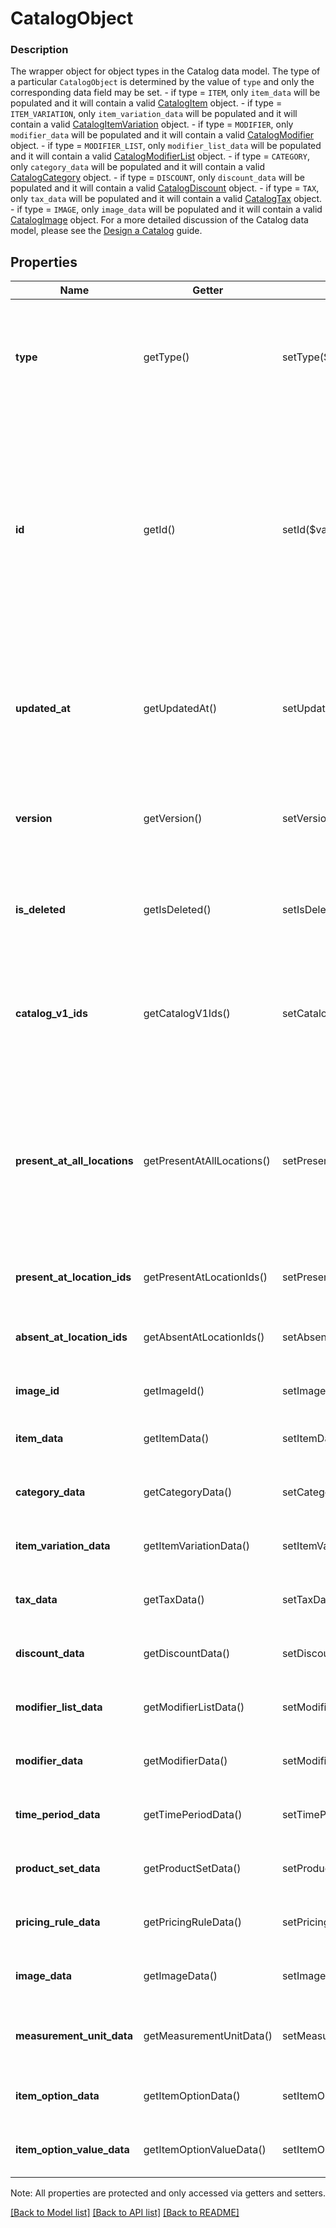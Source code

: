 # CatalogObject

### Description

The wrapper object for object types in the Catalog data model. The type of a particular `CatalogObject` is determined by the value of `type` and only the corresponding data field may be set.  - if type = `ITEM`, only `item_data` will be populated and it will contain a valid [CatalogItem](#type-catalogitem) object. - if type = `ITEM_VARIATION`, only `item_variation_data` will be populated and it will contain a valid [CatalogItemVariation](#type-catalogitemvariation) object. - if type = `MODIFIER`, only `modifier_data` will be populated and it will contain a valid [CatalogModifier](#type-catalogmodifier) object. - if type = `MODIFIER_LIST`, only `modifier_list_data` will be populated and it will contain a valid [CatalogModifierList](#type-catalogmodifierlist) object. - if type = `CATEGORY`, only `category_data` will be populated and it will contain a valid [CatalogCategory](#type-catalogcategory) object. - if type = `DISCOUNT`, only `discount_data` will be populated and it will contain a valid [CatalogDiscount](#type-catalogdiscount) object. - if type = `TAX`, only `tax_data` will be populated and it will contain a valid [CatalogTax](#type-catalogtax) object. - if type = `IMAGE`, only `image_data` will be populated and it will contain a valid [CatalogImage](#type-catalogimage) object.  For a more detailed discussion of the Catalog data model, please see the [Design a Catalog](/catalog-api/design-a-catalog) guide.

## Properties
Name | Getter | Setter | Type | Description | Notes
------------ | ------------- | ------------- | ------------- | ------------- | -------------
**type** | getType() | setType($value) | **string** | The type of this object. Each object type has expected properties expressed in a structured format within its corresponding &#x60;*_data&#x60; field below. See [CatalogObjectType](#type-catalogobjecttype) for possible values | 
**id** | getId() | setId($value) | **string** | An identifier to reference this object in the catalog. When a new CatalogObject is inserted, the client should set the id to a temporary identifier starting with a &#x60;&#39;#&#39;&#x60; character. Other objects being inserted or updated within the same request may use this identifier to refer to the new object.  When the server receives the new object, it will supply a unique identifier that replaces the temporary identifier for all future references. | 
**updated_at** | getUpdatedAt() | setUpdatedAt($value) | **string** | Last modification [timestamp](#workingwithdates) in RFC 3339 format, e.g., &#x60;\&quot;2016-08-15T23:59:33.123Z\&quot;&#x60; would indicate the UTC time (denoted by &#x60;Z&#x60;) of August 15, 2016 at 23:59:33 and 123 milliseconds. | [optional] 
**version** | getVersion() | setVersion($value) | **int** | The version of the object. When updating an object, the version supplied must match the version in the database, otherwise the write will be rejected as conflicting. | [optional] 
**is_deleted** | getIsDeleted() | setIsDeleted($value) | **bool** | If &#x60;true&#x60;, the object has been deleted from the database. Must be &#x60;false&#x60; for new objects being inserted. When deleted, the &#x60;updated_at&#x60; field will equal the deletion time. | [optional] 
**catalog_v1_ids** | getCatalogV1Ids() | setCatalogV1Ids($value) | [**\SquareConnect\Model\CatalogV1Id[]**](CatalogV1Id.md) | The Connect V1 IDs for this object at each &#x60;location&#x60; where it is present, where they differ from the object&#39;s Connect V2 ID. The field will only be present for objects that have been created or modified by legacy APIs. | [optional] 
**present_at_all_locations** | getPresentAtAllLocations() | setPresentAtAllLocations($value) | **bool** | If &#x60;true&#x60;, this object is present at all locations (including future locations), except where specified in the &#x60;absent_at_location_ids&#x60; field. If &#x60;false&#x60;, this object is not present at any locations (including future locations), except where specified in the &#x60;present_at_location_ids&#x60; field. If not specified, defaults to &#x60;true&#x60;. | [optional] 
**present_at_location_ids** | getPresentAtLocationIds() | setPresentAtLocationIds($value) | **string[]** | A list of locations where the object is present, even if &#x60;present_at_all_locations&#x60; is &#x60;false&#x60;. | [optional] 
**absent_at_location_ids** | getAbsentAtLocationIds() | setAbsentAtLocationIds($value) | **string[]** | A list of locations where the object is not present, even if &#x60;present_at_all_locations&#x60; is &#x60;true&#x60;. | [optional] 
**image_id** | getImageId() | setImageId($value) | **string** | Identifies the &#x60;CatalogImage&#x60; attached to this &#x60;CatalogObject&#x60;. | [optional] 
**item_data** | getItemData() | setItemData($value) | [**\SquareConnect\Model\CatalogItem**](CatalogItem.md) | Structured data for a &#x60;CatalogItem&#x60;, set for CatalogObjects of type &#x60;ITEM&#x60;. | [optional] 
**category_data** | getCategoryData() | setCategoryData($value) | [**\SquareConnect\Model\CatalogCategory**](CatalogCategory.md) | Structured data for a &#x60;CatalogCategory&#x60;, set for CatalogObjects of type &#x60;CATEGORY&#x60;. | [optional] 
**item_variation_data** | getItemVariationData() | setItemVariationData($value) | [**\SquareConnect\Model\CatalogItemVariation**](CatalogItemVariation.md) | Structured data for a &#x60;CatalogItemVariation&#x60;, set for CatalogObjects of type &#x60;ITEM_VARIATION&#x60;. | [optional] 
**tax_data** | getTaxData() | setTaxData($value) | [**\SquareConnect\Model\CatalogTax**](CatalogTax.md) | Structured data for a &#x60;CatalogTax&#x60;, set for CatalogObjects of type &#x60;TAX&#x60;. | [optional] 
**discount_data** | getDiscountData() | setDiscountData($value) | [**\SquareConnect\Model\CatalogDiscount**](CatalogDiscount.md) | Structured data for a &#x60;CatalogDiscount&#x60;, set for CatalogObjects of type &#x60;DISCOUNT&#x60;. | [optional] 
**modifier_list_data** | getModifierListData() | setModifierListData($value) | [**\SquareConnect\Model\CatalogModifierList**](CatalogModifierList.md) | Structured data for a &#x60;CatalogModifierList&#x60;, set for CatalogObjects of type &#x60;MODIFIER_LIST&#x60;. | [optional] 
**modifier_data** | getModifierData() | setModifierData($value) | [**\SquareConnect\Model\CatalogModifier**](CatalogModifier.md) | Structured data for a &#x60;CatalogModifier&#x60;, set for CatalogObjects of type &#x60;MODIFIER&#x60;. | [optional] 
**time_period_data** | getTimePeriodData() | setTimePeriodData($value) | [**\SquareConnect\Model\CatalogTimePeriod**](CatalogTimePeriod.md) | Structured data for a &#x60;CatalogTimePeriod&#x60;, set for CatalogObjects of type &#x60;TIME_PERIOD&#x60;. | [optional] 
**product_set_data** | getProductSetData() | setProductSetData($value) | [**\SquareConnect\Model\CatalogProductSet**](CatalogProductSet.md) | Structured data for a &#x60;CatalogProductSet&#x60;, set for CatalogObjects of type &#x60;PRODUCT_SET&#x60;. | [optional] 
**pricing_rule_data** | getPricingRuleData() | setPricingRuleData($value) | [**\SquareConnect\Model\CatalogPricingRule**](CatalogPricingRule.md) | Structured data for a &#x60;CatalogPricingRule&#x60;, set for CatalogObjects of type &#x60;PRICING_RULE&#x60;. | [optional] 
**image_data** | getImageData() | setImageData($value) | [**\SquareConnect\Model\CatalogImage**](CatalogImage.md) | Structured data for a &#x60;CatalogImage&#x60;, set for CatalogObjects of type &#x60;IMAGE&#x60;. | [optional] 
**measurement_unit_data** | getMeasurementUnitData() | setMeasurementUnitData($value) | [**\SquareConnect\Model\CatalogMeasurementUnit**](CatalogMeasurementUnit.md) | Structured data for a &#x60;CatalogMeasurementUnit&#x60;, set for CatalogObjects of type &#x60;MEASUREMENT_UNIT&#x60;. | [optional] 
**item_option_data** | getItemOptionData() | setItemOptionData($value) | [**\SquareConnect\Model\CatalogItemOption**](CatalogItemOption.md) | Structured data for a &#x60;CatalogItemOption&#x60;, set for CatalogObjects of type &#x60;ITEM_OPTION&#x60;. | [optional] 
**item_option_value_data** | getItemOptionValueData() | setItemOptionValueData($value) | [**\SquareConnect\Model\CatalogItemOptionValue**](CatalogItemOptionValue.md) | Structured data for a &#x60;CatalogItemOptionValue&#x60;, set for CatalogObjects of type &#x60;ITEM_OPTION_VAL&#x60;. | [optional] 

Note: All properties are protected and only accessed via getters and setters.

[[Back to Model list]](../../README.md#documentation-for-models) [[Back to API list]](../../README.md#documentation-for-api-endpoints) [[Back to README]](../../README.md)

